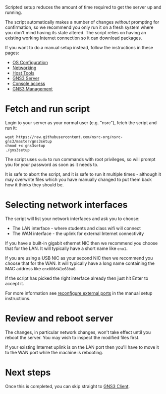 Scripted setup reduces the amount of time required to get the server up and
running.

The script automatically makes a number of changes *without* prompting for
confirmation, so we recommend you only run it on a fresh system where you
don't mind having its state altered.  The script relies on having an
existing working Internet connection so it can download packages.

If you want to do a manual setup instead, follow the instructions in these
pages:

* [OS Configuration](../os-configuration/)
* [Networking](../networking/)
* [Host Tools](../host-tools/)
* [GNS3 Server](../gns3-server/)
* [Console access](../console-access/)
* [GNS3 Management](../gns3-management/)

# Fetch and run script

Login to your server as your normal user (e.g. "nsrc"), fetch the script and
run it:

```
wget https://raw.githubusercontent.com/nsrc-org/nsrc-gns3/master/gns3setup
chmod +x gns3setup
./gns3setup
```

The script uses `sudo` to run commands with root privileges, so will prompt
you for your password as soon as it needs to.

It is safe to abort the script, and it is safe to run it multiple times -
although it may overwrite files which you have manually changed to put them
back how it thinks they should be.

# Selecting network interfaces

The script will list your network interfaces and ask you to choose:

* The LAN interface - where students and class wifi will connect
* The WAN interface - the uplink for external Internet connectivity

If you have a built-in gigabit ethernet NIC then we recommend you choose
that for the LAN.  It will typically have a short name like `eno1`.

If you are using a USB NIC as your second NIC then we recommend you choose
that for the WAN.  It will typically have a long name containing the
MAC address like `enx086d41e68ba8`.

If the script has picked the right interface already then just hit Enter to
accept it.

For more information see [reconfigure external
ports](../networking/#reconfigure-external-ports) in the manual setup
instructions.

# Review and reboot server

The changes, in particular network changes, won't take effect until you
reboot the server.  You may wish to inspect the modified files first.

If your existing Internet uplink is on the LAN port then you'll have to move
it to the WAN port while the machine is rebooting.

# Next steps

Once this is completed, you can skip straight to [GNS3 Client](../gns3-client/).
